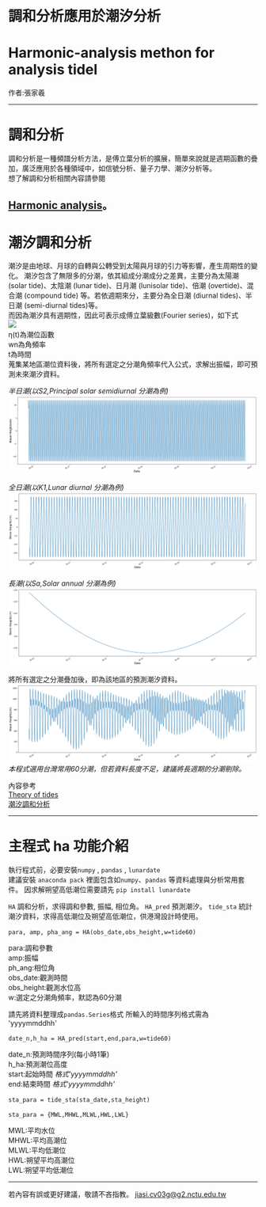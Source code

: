 # 調和分析應用於潮汐分析
# Harmonic-analysis methon for analysis tidel    
作者:張家羲

--------------------------------------------   
# 調和分析
調和分析是一種頻譜分析方法，是傅立葉分析的擴展，簡單來說就是週期函數的疊加，廣泛應用於各種領域中，如信號分析、量子力學、潮汐分析等。  
想了解調和分析相關內容請參閱  

[Harmonic analysis](https://en.wikipedia.org/wiki/Harmonic_analysis "Wikipedia")。  
---------------------------------------------   
# 潮汐調和分析
潮汐是由地球、月球的自轉與公轉受到太陽與月球的引力等影響，產生周期性的變化。
潮汐包含了無限多的分潮，依其組成分潮成分之差異，主要分為太陽潮 (solar tide)、太陰潮 (lunar tide)、日月潮 (lunisolar tide)、倍潮 (overtide)、混合潮 (compound tide) 等。若依週期來分，主要分為全日潮 (diurnal tides)、半日潮 (semi-diurnal tides)等。  
而因為潮汐具有週期性，因此可表示成傅立葉級數(Fourier series)，如下式  
![](https://wikimedia.org/api/rest_v1/media/math/render/svg/1ceecb10ad563feabef4732e6f94c6a3f1d3c099)  
η(t)為潮位函數  
wn為角頻率  
t為時間  
蒐集某地區潮位資料後，將所有選定之分潮角頻率代入公式，求解出振幅，即可預測未來潮汐資料。  
  
_半日潮(以S2,Principal solar semidiurnal 分潮為例)_  
![半日潮](https://github.com/JJIASI/Harmonic-analysis/blob/master/figure/S2.png)  
  
  
_全日潮(以K1,Lunar diurnal 分潮為例)_  
![全日潮](https://github.com/JJIASI/Harmonic-analysis/blob/master/figure/K1.png)
    
_長潮(以Sa,Solar annual 分潮為例)_
![長潮](https://github.com/JJIASI/Harmonic-analysis/blob/master/figure/Sa.png)
  
將所有選定之分潮疊加後，即為該地區的預測潮汐資料。
![tide analysis](https://github.com/JJIASI/Harmonic-analysis/blob/master/figure/tide%20analysis.png?raw=true)   
_本程式選用台灣常用60分潮，但若資料長度不足，建議將長週期的分潮剔除。_  
   
內容參考   
[Theory of tides](https://en.wikipedia.org/wiki/Theory_of_tides#Harmonic_analysis "Wikipedia")  
[潮汐調和分析](https://zh.wikipedia.org/wiki/%E6%BD%AE%E6%B1%90%E8%AA%BF%E5%92%8C%E5%88%86%E6%9E%90 "Wikipedia")  
  
------------------------------------
# 主程式 ha 功能介紹  
執行程式前，必要安裝`numpy` , `pandas` , `lunardate`  
建議安裝 `anaconda pack` 裡面包含如`numpy`、`pandas` 等資料處理與分析常用套件。
因求解朔望高低潮位需要請先 `pip install lunardate`

`HA` 調和分析，求得調和參數, 振幅, 相位角。
`HA_pred` 預測潮汐。
`tide_sta` 統計潮汐資料，求得高低潮位及朔望高低潮位，供港灣設計時使用。

```
para, amp, pha_ang = HA(obs_date,obs_height,w=tide60)  

```
para:調和參數  
amp:振幅  
ph_ang:相位角  
obs_date:觀測時間  
obs_height:觀測水位高  
w:選定之分潮角頻率，默認為60分潮  
  
請先將資料整理成`pandas.Series`格式
所輸入的時間序列格式需為 'yyyymmddhh'  

```
date_n,h_ha = HA_pred(start,end,para,w=tide60)

```
date_n:預測時間序列(每小時1筆)  
h_ha:預測潮位高度  
start:起始時間 _格式'yyyymmddhh'_  
end:結束時間 _格式'yyyymmddhh'_  

```
sta_para = tide_sta(sta_date,sta_height)
```

```
sta_para = {MWL,MHWL,MLWL,HWL,LWL}
```
MWL:平均水位  
MHWL:平均高潮位  
MLWL:平均低潮位  
HWL:朔望平均高潮位  
LWL:朔望平均低潮位  

--------------------------
若內容有誤或更好建議，敬請不吝指教。
<jiasi.cv03g@g2.nctu.edu.tw>

